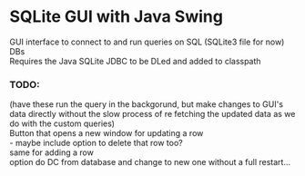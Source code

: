 # SQLite GUI with Java Swing  
  
GUI interface to connect to and run queries on SQL (SQLite3 file for now) DBs  
Requires the Java SQLite JDBC to be DLed and added to classpath  
  
### TODO:  
    
(have these run the query in the backgorund, but make changes to GUI's data directly without the slow process of re fetching the updated data as we do with the custom queries)  
Button that opens a new window for updating a row  
	- maybe include option to delete that row too?  
same for adding a row  
option do DC from database and change to new one without a full restart...  
